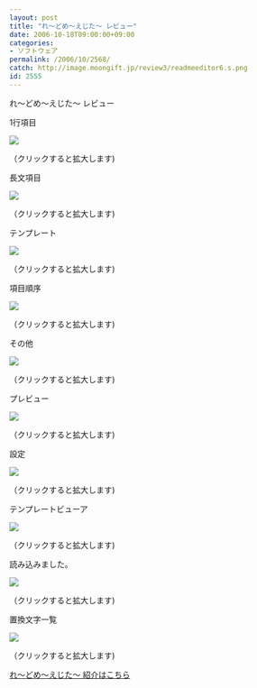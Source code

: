 ```yaml
---
layout: post
title: "れ～どめ～えじた～ レビュー"
date: 2006-10-18T09:00:00+09:00
categories:
- ソフトウェア
permalink: /2006/10/2568/
catch: http://image.moongift.jp/review3/readmeeditor6.s.png
id: 2555
---
```

れ～どめ～えじた～ レビュー  
<!--more-->

1行項目

  

[![](http://image.moongift.jp/review3/readmeeditor1.s.png)](http://image.moongift.jp/review3/readmeeditor1.png)  
  
（クリックすると拡大します)

  

長文項目

  

[![](http://image.moongift.jp/review3/readmeeditor2.s.png)](http://image.moongift.jp/review3/readmeeditor2.png)  
  
（クリックすると拡大します)

  

テンプレート

  

[![](http://image.moongift.jp/review3/readmeeditor3.s.png)](http://image.moongift.jp/review3/readmeeditor3.png)  
  
（クリックすると拡大します)

  

項目順序

  

[![](http://image.moongift.jp/review3/readmeeditor4.s.png)](http://image.moongift.jp/review3/readmeeditor4.png)  
  
（クリックすると拡大します)

  

その他

  

[![](http://image.moongift.jp/review3/readmeeditor5.s.png)](http://image.moongift.jp/review3/readmeeditor5.png)  
  
（クリックすると拡大します)

  

プレビュー

  

[![](http://image.moongift.jp/review3/readmeeditor6.s.png)](http://image.moongift.jp/review3/readmeeditor6.png)  
  
（クリックすると拡大します)

  

設定

  

[![](http://image.moongift.jp/review3/readmeeditor7.s.png)](http://image.moongift.jp/review3/readmeeditor7.png)  
  
（クリックすると拡大します)

  

テンプレートビューア

  

[![](http://image.moongift.jp/review3/readmeeditor8.s.png)](http://image.moongift.jp/review3/readmeeditor8.png)  
  
（クリックすると拡大します)

  

読み込みました。

  

[![](http://image.moongift.jp/review3/readmeeditor9.s.png)](http://image.moongift.jp/review3/readmeeditor9.png)  
  
（クリックすると拡大します)

  

置換文字一覧

  

[![](http://image.moongift.jp/review3/readmeeditor10.s.png)](http://image.moongift.jp/review3/readmeeditor10.png)  
  
（クリックすると拡大します)

  

[れ～どめ～えじた～ 紹介はこちら](http://fw.moongift.jp/intro/i-2567.html)

